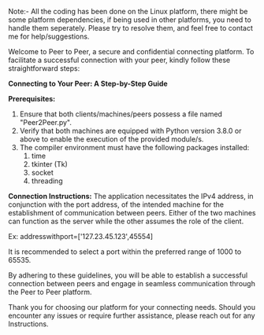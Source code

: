 Note:- All the coding has been done on the Linux platform, there might be some platform dependencies, if being used in other platforms, you need to handle them seperately. Please try to resolve them, and feel free to contact me for help/suggestions.


Welcome to Peer to Peer, a secure and confidential connecting platform. To facilitate a successful connection with your peer, kindly follow these straightforward steps:

**Connecting to Your Peer: A Step-by-Step Guide**

**Prerequisites:**
1. Ensure that both clients/machines/peers possess a file named "Peer2Peer.py".
2. Verify that both machines are equipped with Python version 3.8.0 or above to enable the execution of the provided module/s.
3. The compiler environment must have the following packages installed:
    1. time
    2. tkinter (Tk)
    3. socket
    4. threading

**Connection Instructions:**
The application necessitates the IPv4 address, in conjunction with the port address, of the intended machine for the establishment of communication between peers. Either of the two machines can function as the server while the other assumes the role of the client. 

Ex: addresswithport=['127.23.45.123',45554]

It is recommended to select a port within the preferred range of 1000 to 65535.

By adhering to these guidelines, you will be able to establish a successful connection between peers and engage in seamless communication through the Peer to Peer platform.

Thank you for choosing our platform for your connecting needs. Should you encounter any issues or require further assistance, please reach out for any Instructions.
